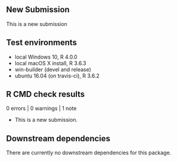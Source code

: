 ## New Submission
This is a new submission

## Test environments
* local Windows 10, R 4.0.0
* local macOS X install, R 3.6.3
* win-builder (devel and release)
* ubuntu 16.04 (on travis-ci), R 3.6.2

## R CMD check results
0 errors | 0 warnings | 1 note
* This is a new submission.

## Downstream dependencies
There are currently no downstream dependencies for this package.
